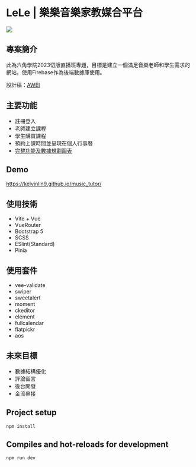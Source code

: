 # LeLe | 樂樂音樂家教媒合平台
![](https://i.imgur.com/dUhuh3v.png)

## 專案簡介
此為六角學院2023切版直播班專題，目標是建立一個滿足音樂老師和學生需求的網站，使用Firebase作為後端數據庫使用。

設計稿：[AWEI](https://whimsical.com/0815-NG8wL8iZ1SvCXpdocsejtZ)

## 主要功能
- 註冊登入
- 老師建立課程
- 學生購買課程
- 預約上課時間並呈現在個人行事曆
- [完整功能及數據規劃圖表](https://whimsical.com/SnHRwHTCfmbBiz4AjdjG1s)

## Demo
https://kelvinlin9.github.io/music_tutor/


## 使用技術
- Vite + Vue
- VueRouter
- Bootstrap 5
- SCSS
- ESlint(Standard)
- Pinia

## 使用套件
- vee-validate
- swiper
- sweetalert
- moment
- ckeditor
- element
- fullcalendar
- flatpickr
- aos

## 未來目標
- 數據結構優化
- 評論留言
- 後台開發
- 金流串接


## Project setup
```
npm install
```

## Compiles and hot-reloads for development
```
npm run dev
```

